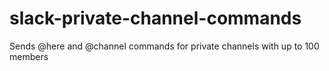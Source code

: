 # slack-private-channel-commands
Sends @here and @channel commands for private channels with up to 100 members

